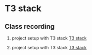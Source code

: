 # T3 stack

## Class recording

1. project setup with T3 stack [T3 stack](https://youtu.be/EuBXmIer1lc)

2. project setup with T3 stack [T3 stack](https://youtu.be/XU4RcnXV2n0)
